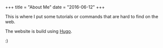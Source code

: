 +++
title = "About Me"
date = "2016-06-12"
+++

This is where I put some tutorials or commands that are hard to find on the web.

The website is build using [Hugo](https://github.com/gohugoio).

:)
